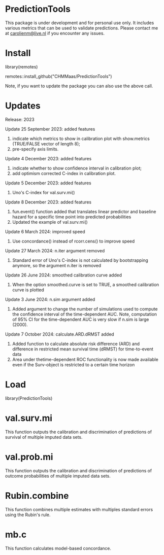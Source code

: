 # PredictionTools
This package is under development and for personal use only. It includes various metrics that can be used to validate predictions. Please contact me at carolienm@live.nl if you encounter any issues.

# Install
library(remotes)

remotes::install_github("CHMMaas/PredictionTools")

Note, if you want to update the package you can also use the above call.

# Updates
Release: 2023

Update 25 September 2023: added features
1. indicate which metrics to show in calibration plot with show.metrics (TRUE/FALSE vector of length 8);
2. pre-specify axis limits.

Update 4 December 2023: added features
1. indicate whether to show confidence interval in calibration plot;
2. add optimism corrected C-index in calibration plot.

Update 5 December 2023: added features
1. Uno's C-index for val.surv.mi()

Update 8 December 2023: added features
1. fun.event() function added that translates linear predictor and baseline hazard for a specific time point into predicted probabilities
2. Updated the example of val.surv.mi()

Update 6 March 2024: improved speed
1. Use concordance() instead of rcorr.cens() to improve speed

Update 27 March 2024: n.iter argument removed
1. Standard error of Uno's C-index is not calculated by bootstrapping anymore, so the argument n.iter is removed

Update 26 June 2024: smoothed calibration curve added
1. When the option smoothed.curve is set to TRUE, a smoothed calibration curve is plotted

Update 3 June 2024: n.sim argument added
1. Added argument to change the number of simulations used to compute the confidence interval of the time-dependent AUC. Note, computation of 95% CI for the time-dependent AUC is very slow if n.sim is large (2000).

Update 7 October 2024: calculate.ARD.dRMST added
1. Added function to calculate absolute risk difference (ARD) and difference in restricted mean survival time (dRMST) for time-to-event data
2. Area under thetime-dependent ROC functionality is now made available even if the Surv-object is restricted to a certain time horizon

# Load
library(PredictionTools)

# val.surv.mi
This function outputs the calibration and discrimination of predictions of survival of multiple imputed data sets.

# val.prob.mi
This function outputs the calibration and discrimination of predictions of outcome probabilities of multiple imputed data sets.

# Rubin.combine
This function combines multiple estimates with multiples standard errors using the Rubin's rule.

# mb.c
This function calculates model-based concordance.
